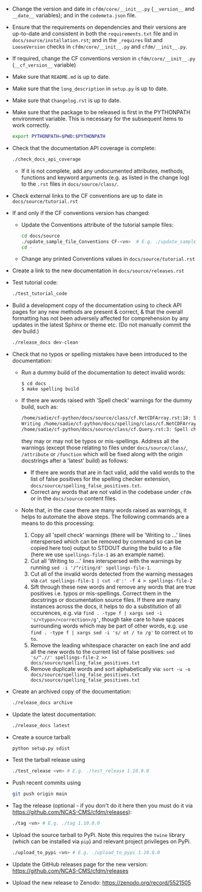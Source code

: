 * Change the version and date in `cfdm/core/__init__.py`
  (`__version__` and `__date__` variables); and in the `codemeta.json`
  file.

* Ensure that the requirements on dependencies and their versions are
  up-to-date and consistent in both the `requirements.txt` file and in
  `docs/source/installation.rst`; and in the `_requires` list and
  `LooseVersion` checks in `cfdm/core/__init__.py` and
  `cfdm/__init__.py`.

* If required, change the CF conventions version in
  `cfdm/core/__init__.py` (`__cf_version__` variable)

* Make sure that `README.md` is up to date.

* Make sure that the `long_description` in `setup.py` is up to date.

* Make sure that `Changelog.rst` is up to date.

* Make sure that the package to be released is first in the PYTHONPATH
  environment variable. This is necessary for the subsequent items to
  work correctly.

  ```bash
  export PYTHONPATH=$PWD:$PYTHONPATH
  ```
  
* Check that the documentation API coverage is complete:

  ```bash
  ./check_docs_api_coverage
  ```

  * If it is not complete, add any undocumented attributes, methods,
    functions and keyword arguments (e.g. as listed in the change log)
    to the `.rst` files in `docs/source/class/`.

* Check external links to the CF conventions are up to date in
  `docs/source/tutorial.rst`

* If and only if the CF conventions version has changed:

  * Update the Conventions attribute of the tutorial sample files:
  
     ```bash
     cd docs/source
     ./update_sample_file_Conventions CF-<vn>  # E.g. ./update_sample_file_Conventions CF-1.10
     cd -
     ```
  * Change any printed Conventions values in `docs/source/tutorial.rst`
  
* Create a link to the new documentation in `docs/source/releases.rst`

* Test tutorial code:

  ```bash
  ./test_tutorial_code
  ```

* Build a development copy of the documentation using to check API
  pages for any new methods are present & correct, & that the overall
  formatting has not been adversely affected for comprehension by any
  updates in the latest Sphinx or theme etc. (Do not manually commit
  the dev build.)

  ```bash
  ./release_docs dev-clean
  ```

* Check that no typos or spelling mistakes have been introduced to the
  documentation:

  * Run a dummy build of the documentation to detect invalid words:

     ```console
     $ cd docs
     $ make spelling build
     ```

  * If there are words raised with 'Spell check' warnings for the dummy
    build, such as:

    ```bash
    /home/sadie/cf-python/docs/source/class/cf.NetCDFArray.rst:18: Spell check: isw: element in the sequence isw the name of the group in which.
    Writing /home/sadie/cf-python/docs/spelling/class/cf.NetCDFArray.spelling
    /home/sadie/cf-python/docs/source/class/cf.Query.rst:3: Spell check: encapulates:  object encapulates a condition, such as.
    ```

    they may or may not be typos or mis-spellings. Address all the warnings
    (except those relating to files under `docs/source/class/`,
    `/attribute` or `/function` which will be fixed along with the origin
    docstrings after a 'latest' build) as follows:

    * If there are words that are in fact valid, add the valid words to
      the list of false positives for the spelling checker extension,
      `docs/source/spelling_false_positives.txt`.
    * Correct any words that are not valid in the codebase under `cfdm` or
      in the `docs/source` content files.

  * Note that, in the case there are many words raised as warnings, it
    helps to automate the above steps. The following commands are a means
    to do this processing:

    1. Copy all 'spell check' warnings (there will be 'Writing to ...' lines
       interspersed which can be removed by command so can be copied here too)
       output to STDOUT during the build to a file (here we use
       `spellings-file-1` as an example name).
    2. Cut all 'Writing to ...' lines interspersed with the warnings by
       running `sed -i '/^riting/d' spellings-file-1`.
    3. Cut all of the invalid words detected from the warning messages via
       `cat spellings-file-1 | cut -d':' -f 4 > spellings-file-2`
    4. Sift through these new words and remove any words that are true
       positives i.e. typos or mis-spellings. Correct them in the
       docstrings or documentation source files. If there are many
       instances across the docs, it helps to do a substitution of all
       occurences, e.g. via `find . -type f | xargs sed -i 's/<typo>/<correction>/g'`,
       though take care to have spaces surrounding words which may be
       part of other words, e.g. use
       `find . -type f | xargs sed -i 's/ ot / to /g'` to correct `ot` to `to`.
    5. Remove the leading whitespace character on each line and add
       all the new words to the current list of false positives:
       `sed 's/^.//' spellings-file-2 >> docs/source/spelling_false_positives.txt`
    6. Remove duplicate words and sort alphabetically via:
       `sort -u -o docs/source/spelling_false_positives.txt docs/source/spelling_false_positives.txt`

* Create an archived copy of the documentation:

  ```bash
  ./release_docs archive
  ```

* Update the latest documentation:

  ```bash
  ./release_docs latest
  ```

* Create a source tarball:

  ```bash
  python setup.py sdist
  ```

* Test the tarball release using

  ```bash
  ./test_release <vn> # E.g. ./test_release 1.10.0.0
  ```

* Push recent commits using

  ```bash
  git push origin main
  ```
  
* Tag the release (optional - if you don't do it here then you must do
  it via https://github.com/NCAS-CMS/cfdm/releases):

  ```bash
  ./tag <vn> # E.g. ./tag 1.10.0.0
  ```
  
* Upload the source tarball to PyPi. Note this requires the `twine`
  library (which can be installed via `pip`) and relevant project
  privileges on PyPi.

  ```bash
  ./upload_to_pypi <vn> # E.g. ./upload_to_pypi 1.10.0.0
  ```

* Update the GitHub releases page for the new version:
  https://github.com/NCAS-CMS/cfdm/releases

* Upload the new release to Zenodo: https://zenodo.org/record/5521505
